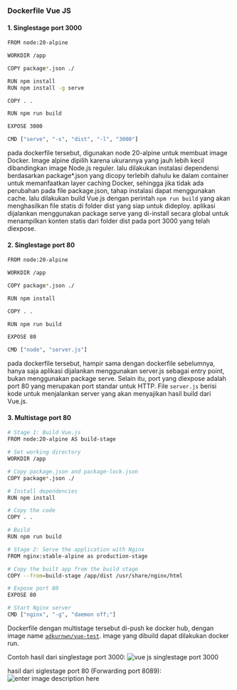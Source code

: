 ### Dockerfile Vue JS


#### 1. Singlestage port 3000
```sh
FROM node:20-alpine

WORKDIR /app

COPY package*.json ./

RUN npm install
RUN npm install -g serve

COPY . .

RUN npm run build

EXPOSE 3000

CMD ["serve", "-s", "dist", "-l", "3000"]
```
pada dockerfile tersebut, digunakan node 20-alpine untuk membuat image Docker. Image alpine dipilih karena ukurannya yang jauh lebih kecil dibandingkan image Node.js reguler.
lalu dilakukan instalasi dependensi berdasarkan package*.json yang dicopy terlebih dahulu ke dalam container untuk memanfaatkan layer caching Docker, sehingga jika tidak ada perubahan pada file package.json, tahap instalasi dapat menggunakan cache.
lalu dilakukan build Vue.js dengan perintah `npm run build` yang akan menghasilkan file statis di folder dist yang siap untuk dideploy.
aplikasi dijalankan menggunakan package serve yang di-install secara global untuk menampilkan konten statis dari folder dist pada port 3000 yang telah diexpose.

#### 2. Singlestage port 80
```sh
FROM node:20-alpine

WORKDIR /app

COPY package*.json ./

RUN npm install

COPY . .

RUN npm run build

EXPOSE 80

CMD ["node", "server.js"]
```
pada dockerfile tersebut, hampir sama dengan dockerfile sebelumnya, hanya saja aplikasi dijalankan menggunakan server.js sebagai entry point, bukan menggunakan package serve. Selain itu, port yang diexpose adalah port 80 yang merupakan port standar untuk HTTP. File `server.js` berisi kode untuk menjalankan server yang akan menyajikan hasil build dari Vue.js.

#### 3. Multistage port 80
```sh
# Stage 1: Build Vue.js
FROM node:20-alpine AS build-stage

# Set working directory
WORKDIR /app

# Copy package.json and package-lock.json
COPY package*.json ./

# Install dependencies
RUN npm install

# Copy the code
COPY . .

# Build
RUN npm run build

# Stage 2: Serve the application with Nginx
FROM nginx:stable-alpine as production-stage

# Copy the built app from the build stage
COPY --from=build-stage /app/dist /usr/share/nginx/html

# Expose port 80
EXPOSE 80

# Start Nginx server
CMD ["nginx", "-g", "daemon off;"]

```

Dockerfile dengan multistage tersebut di-push ke docker hub, dengan image name [`adkurnwn/vue-test`](https://hub.docker.com/repository/docker/adkurnwn/vue-test/general). image yang dibuild dapat dilakukan docker run.

Contoh hasil dari singlestage port 3000:
![vue js singlestage port 3000](https://i.imgur.com/xNUtTEc_d.webp?maxwidth=1520&fidelity=grand)

hasil dari siglestage port 80 (Forwarding port 8089):
![enter image description here](https://i.imgur.com/Ra8QR73_d.webp?maxwidth=1520&fidelity=grand)